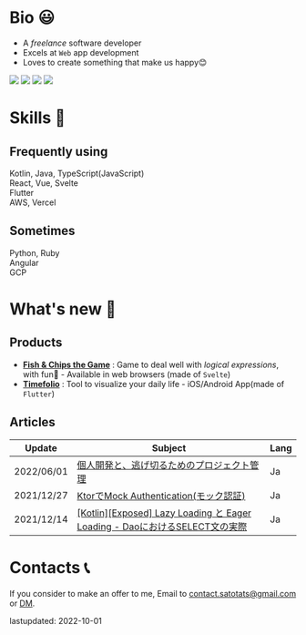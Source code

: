# Bio 😃
- A *freelance* software developer
- Excels at `Web` app development
- Loves to create something that make us happy😊

[![](https://img.shields.io/badge/-Twitter-blue)](https://twitter.com/4_5tatami)
[![](https://img.shields.io/badge/-Qiita-brightgreen)](https://qiita.com/sato_tats)
[![](https://img.shields.io/badge/-GitHub-lightgray)](https://github.com/satotats)
[![](https://img.shields.io/badge/📣Support-PayPal-yellow)](https://paypal.me/satotats?country.x=JP&locale.x=ja_JP)

# Skills 💪
## Frequently using
Kotlin, Java, TypeScript(JavaScript)  
React, Vue, Svelte  
Flutter  
AWS, Vercel  

## Sometimes
Python, Ruby  
Angular  
GCP  

# What's new 👀
## Products
- [**Fish & Chips the Game**](https://fish-and-chips.click/) : Game to deal well with *logical expressions*, with fun🎉 - Available in web browsers (made of `Svelte`)
- [**Timefolio**](https://www.timefolio.site/) : Tool to visualize your daily life - iOS/Android App(made of `Flutter`)

## Articles
|Update|Subject|Lang|
|---|---|---|
|2022/06/01|[個人開発と、逃げ切るためのプロジェクト管理](https://qiita.com/sato_tats/items/99d0d2bf834b4d07ba88)|Ja|
|2021/12/27|[KtorでMock Authentication(モック認証)](https://qiita.com/sato_tats/items/7f6eba4f39f55c46d7c6)|Ja|
|2021/12/14|[[Kotlin][Exposed] Lazy Loading と Eager Loading - DaoにおけるSELECT文の実際](https://qiita.com/sato_tats/items/6ef8c220eedb32a42695)|Ja|

# Contacts 📞
If you consider to make an offer to me, Email to contact.satotats@gmail.com or [DM](https://twitter.com/4_5tatami). 

lastupdated: 2022-10-01

